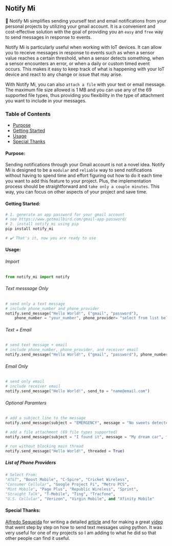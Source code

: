 ## Notify Mi
🔔 Notify Mi simplifies sending yourself text and email notifications from your personal projects by utilizing your gmail account. It is a convenient and cost-effective solution with the goal of providing you an `easy` and `free` way to send messages in response to events.

Notify Mi is particularly useful when working with IoT devices. It can allow you to receive messages in response to events such as when a sensor value reaches a certain threshold, when a sensor detects something, when a sensor encounters an error, or when a daily or custom timed event occurs. This makes it easy to keep track of what is happening with your IoT device and react to any change or issue that may arise.

With Notify Mi, you can also `attach a file` with your text or email message. The maximum file size allowed is 1 MB and you can use any of the 69 supported file types, thus providing you flexibility in the type of attachment you want to include in your messages.

### Table of Contents
- [Purpose](#purpose)
- [Getting Started](#getting-started)
- [Usage](#usage)
- [Special Thanks](#special-thanks)

#### Purpose:

Sending notifications through your Gmail account is not a novel idea. Notify Mi is designed to be a `modular` and `reliable` way to send notifications without having to spend time and effort figuring out how to do it each time you want to add this feature to your project. Plus, the implementation process should be straightforward and `take only a couple minutes`. This way, you can focus on other aspects of your project and save time. 

#### Getting Started:

```python
# 1. generate an app password for your gmail account 
# see https://www.getmailbird.com/gmail-app-password/
# 2. install notify_mi using pip
pip install notify_mi

# ✔️ That's it, now you are ready to use
```

#### Usage:

###### Import
```python
from notify_mi import notify
```

###### Text messsage Only
```python
# send only a text message
# include phone_number and phone_provider
notify.send_message("Hello World!", ("gmail", "password"), 
    phone_number = "your_number", phone_provider= "select from list below")
```

###### Text + Email
```python
# send text message + email
# include phone_number, phone_provider, and receiver email
notify.send_message("Hello World!", ("gmail", "password"), phone_number = "your_number", phone_provider= "select from list below", send_to = "name@email.com")
```

###### Email Only
```python
# send only email
# include receiver email
notify.send_message("Hello World!", send_to = "name@email.com")
```

###### Optional Paramters
```python
# add a subject line to the message
notify.send_message(subject = "EMERGENCY", message = "No sweets detected in fridge!")

# add a file attachment (69 file types supported)
notify.send_message(subject = "I found it", message = "My dream car", file_attachment = "/path/car.png")

# run without blocking main thread
notify.send_message("Hello World!", threaded = True)
```

##### List of Phone Providers
```python
# Select From: 
"AT&T", "Boost Mobile", "C-Spire", "Cricket Wireless", 
"Consumer Cellular", "Google Project Fi", "Metro PCS", 
"Mint Mobile", "Page Plus", "Republic Wireless", "Sprint",
"Straight Talk", "T-Mobile", "Ting", "Tracfone", 
"U.S. Cellular", "Verizon", "Virgin Mobile", and "Xfinity Mobile"
```

#### Special Thanks:
[Alfredo Sequeida](https://github.com/AlfredoSequeida) for writing a detailed [article](https://www.alfredosequeida.com/blog/how-to-send-text-messages-for-free-using-python-use-python-to-send-text-messages-via-email/) and for making a great [video](https://www.youtube.com/watch?v=4-ysecoraKo&t=2s) that went step by step on how to send text messages using python. It was very useful for one of my projects so I am adding to what he did so that other people can find it useful.  
